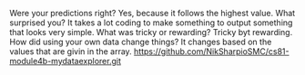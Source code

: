 Were your predictions right?  Yes, because it follows the highest value.
What surprised you? It takes a lot coding to make something to output something that looks very simple.
What was tricky or rewarding? Tricky byt rewarding.
How did using your own data change things? It changes based on the values that are givin in the array.
https://github.com/NikSharpioSMC/cs81-module4b-mydataexplorer.git